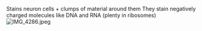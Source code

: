 Stains neuron cells + clumps of material around them
They stain negatively charged molecules like DNA and RNA (plenty in ribosomes)
![IMG\_4286.jpeg](img_4286.jpeg)
